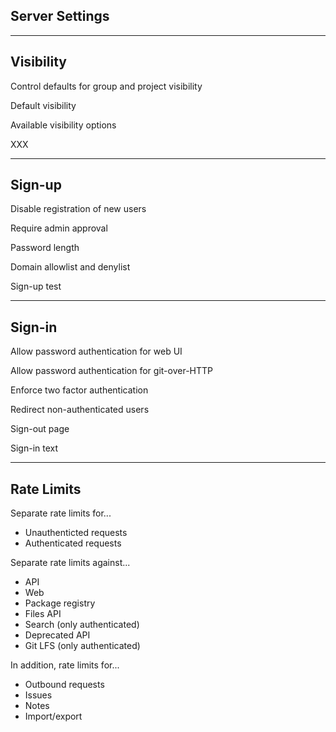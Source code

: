 <!-- .slide: id="gitlab_server_settings" class="vertical-center" -->

<i class="fa-duotone fa-sliders fa-8x fa-duotone-colors" style="float: right; color: grey;"></i>

## Server Settings

---

## Visibility

<i class="fa-duotone fa-glasses fa-4x fa-duotone-colors-inverted" style="float: right;"></i>

Control defaults for group and project visibility

Default visibility

Available visibility options

XXX

---

## Sign-up

<i class="fa-duotone fa-signature fa-4x fa-duotone-colors" style="float: right;"></i>

Disable registration of new users

Require admin approval

Password length

Domain allowlist and denylist

Sign-up test

---

## Sign-in

<i class="fa-duotone fa-door-open fa-4x fa-duotone-colors-inverted" style="float: right;"></i>

Allow password authentication for web UI

Allow password authentication for git-over-HTTP

Enforce two factor authentication

Redirect non-authenticated users

Sign-out page

Sign-in text

---

## Rate Limits

<i class="fa-duotone fa-gauge-high fa-4x fa-duotone-colors" style="float: right;"></i>

Separate rate limits for...

- Unauthenticted requests
- Authenticated requests

Separate rate limits against...

- API
- Web
- Package registry
- Files API
- Search (only authenticated)
- Deprecated API
- Git LFS (only authenticated)

In addition, rate limits for...

- Outbound requests
- Issues
- Notes
- Import/export

